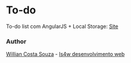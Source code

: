 To-do
=

To-do list com AngularJS + Local Storage: [Site](http://willian.is4w.com.br/projetos/to-do/#/)


### Author

[Willian Costa Souza](http://willian.is4w.com.br/) - [Is4w desenvolvimento web](http://is4w.com.br/)
